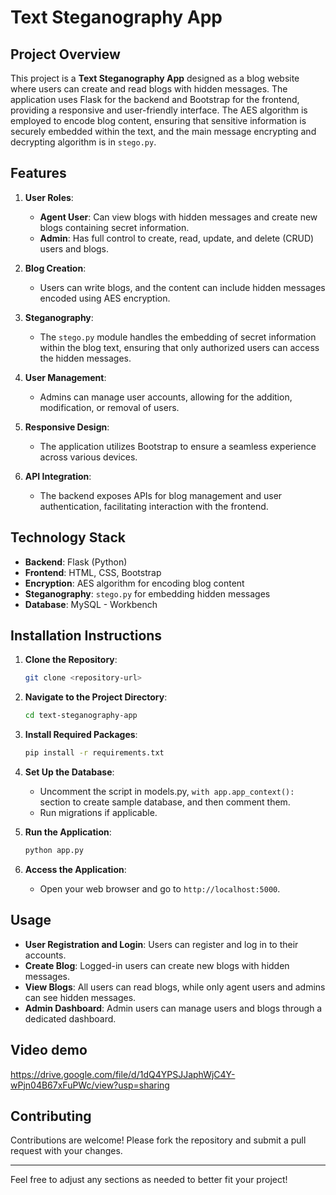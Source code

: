 # Text Steganography App

## Project Overview

This project is a **Text Steganography App** designed as a blog website where users can create and read blogs with hidden messages. The application uses Flask for the backend and Bootstrap for the frontend, providing a responsive and user-friendly interface. The AES algorithm is employed to encode blog content, ensuring that sensitive information is securely embedded within the text, and the main message encrypting and decrypting algorithm is in `stego.py`.

## Features

1. **User Roles**:
   - **Agent User**: Can view blogs with hidden messages and create new blogs containing secret information.
   - **Admin**: Has full control to create, read, update, and delete (CRUD) users and blogs.

2. **Blog Creation**:
   - Users can write blogs, and the content can include hidden messages encoded using AES encryption.

3. **Steganography**:
   - The `stego.py` module handles the embedding of secret information within the blog text, ensuring that only authorized users can access the hidden messages.

4. **User Management**:
   - Admins can manage user accounts, allowing for the addition, modification, or removal of users.

5. **Responsive Design**:
   - The application utilizes Bootstrap to ensure a seamless experience across various devices.

6. **API Integration**:
   - The backend exposes APIs for blog management and user authentication, facilitating interaction with the frontend.
  
## Technology Stack

- **Backend**: Flask (Python)
- **Frontend**: HTML, CSS, Bootstrap
- **Encryption**: AES algorithm for encoding blog content
- **Steganography**: `stego.py` for embedding hidden messages
- **Database**: MySQL - Workbench

## Installation Instructions

1. **Clone the Repository**:
   ```bash
   git clone <repository-url>
   ```

2. **Navigate to the Project Directory**:
   ```bash
   cd text-steganography-app
   ```

3. **Install Required Packages**:
   ```bash
   pip install -r requirements.txt
   ```

4. **Set Up the Database**:
   - Uncomment the script in models.py, `with app.app_context():` section to create sample database, and then comment them.
   - Run migrations if applicable.

5. **Run the Application**:
   ```bash
   python app.py
   ```

6. **Access the Application**:
   - Open your web browser and go to `http://localhost:5000`.

## Usage

- **User Registration and Login**: Users can register and log in to their accounts.
- **Create Blog**: Logged-in users can create new blogs with hidden messages.
- **View Blogs**: All users can read blogs, while only agent users and admins can see hidden messages.
- **Admin Dashboard**: Admin users can manage users and blogs through a dedicated dashboard.

## Video demo

https://drive.google.com/file/d/1dQ4YPSJJaphWjC4Y-wPjn04B67xFuPWc/view?usp=sharing

## Contributing

Contributions are welcome! Please fork the repository and submit a pull request with your changes.

---

Feel free to adjust any sections as needed to better fit your project!
